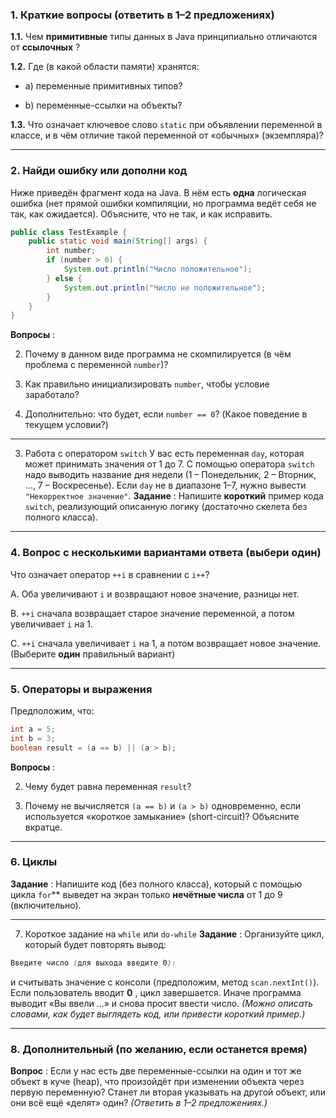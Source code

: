 ### 1. Краткие вопросы (ответить в 1–2 предложениях)

**1.1.**  Чем **примитивные**  типы данных в Java принципиально отличаются от **ссылочных** ?

**1.2.**  Где (в какой области памяти) хранятся:

- a) переменные примитивных типов?

- b) переменные-ссылки на объекты?

**1.3.**  Что означает ключевое слово `static` при объявлении переменной в классе, и в чём отличие такой переменной от «обычных» (экземпляра)?


---



### 2. Найди ошибку или дополни код

Ниже приведён фрагмент кода на Java. В нём есть **одна**  логическая ошибка (нет прямой ошибки компиляции, но программа ведёт себя не так, как ожидается). Объясните, что не так, и как исправить.


```java
public class TestExample {
    public static void main(String[] args) {
        int number;
        if (number > 0) {
            System.out.println("Число положительное");
        } else {
            System.out.println("Число не положительное");
        }
    }
}
```

**Вопросы** :

2. Почему в данном виде программа не скомпилируется (в чём проблема с переменной `number`)?

4. Как правильно инициализировать `number`, чтобы условие заработало?

6. Дополнительно: что будет, если `number == 0`? (Какое поведение в текущем условии?)



---


3. Работа с оператором `switch`
   У вас есть переменная `day`, которая может принимать значения от 1 до 7. С помощью оператора `switch` надо выводить название дня недели (1 – Понедельник, 2 – Вторник, …, 7 – Воскресенье). Если `day` не в диапазоне 1–7, нужно вывести `"Некорректное значение"`.
   **Задание** : Напишите **короткий**  пример кода `switch`, реализующий описанную логику (достаточно скелета без полного класса).


---



### 4. Вопрос с несколькими вариантами ответа (выбери один)

Что означает оператор `++i` в сравнении с `i++`?

A. Оба увеличивают `i` и возвращают новое значение, разницы нет.

B. `++i` сначала возвращает старое значение переменной, а потом увеличивает `i` на 1.

C. `++i` сначала увеличивает `i` на 1, а потом возвращает новое значение.
(Выберите **один**  правильный вариант)


---



### 5. Операторы и выражения


Предположим, что:



```java
int a = 5;
int b = 3;
boolean result = (a == b) || (a > b);
```

**Вопросы** :

2. Чему будет равна переменная `result`?

4. Почему не вычисляется `(a == b)` и `(a > b)` одновременно, если используется «короткое замыкание» (short-circuit)? Объясните вкратце.



---



### 6. Циклы

**Задание** : Напишите код (без полного класса), который с помощью цикла `for`**  выведет на экран только **нечётные числа**  от 1 до 9 (включительно).


---


7. Короткое задание на `while` или `do-while`
   **Задание** : Организуйте цикл, который будет повторять вывод:


```scss
Введите число (для выхода введите 0):
```

и считывать значение с консоли (предположим, метод `scan.nextInt()`). Если пользователь вводит **0** , цикл завершается. Иначе программа выводит «Вы ввели …» и снова просит ввести число.
*(Можно описать словами, как будет выглядеть код, или привести короткий пример.)*


---



### 8. Дополнительный (по желанию, если останется время)

**Вопрос** : Если у нас есть две переменные-ссылки на один и тот же объект в куче (heap), что произойдёт при изменении объекта через первую переменную? Станет ли вторая указывать на другой объект, или они всё ещё «делят» один?
*(Ответить в 1–2 предложениях.)*
